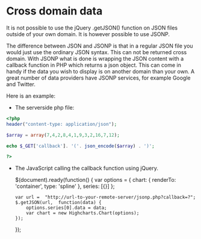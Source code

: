 Cross domain data
=================

It is not possible to use the jQuery .getJSON() function on JSON files outside of your own domain. It is however possible to use JSONP.

The difference between JSON and JSONP is that in a regular JSON file you would just use the ordinary JSON syntax. This can not be returned cross domain. With JSONP what is done is wrapping the JSON content with a callback function in PHP which returns a json object. This can come in handy if the data you wish to display is on another domain than your own. A great number of data providers have JSONP services, for example Google and Twitter.

Here is an example:

*   The serverside php file:

```php
<?php
header("content-type: application/json"); 

$array = array(7,4,2,8,4,1,9,3,2,16,7,12);

echo $_GET['callback']. '('. json_encode($array) . ')';    

?>
```
    

*   The JavaScript calling the callback function using jQuery.

    
    $(document).ready(function() {
        var options = {
            chart: {
                renderTo: 'container',
                type: 'spline'
            },
            series: [{}]
        };
        
        var url =  "http://url-to-your-remote-server/jsonp.php?callback=?";
        $.getJSON(url,  function(data) {
            options.series[0].data = data;
            var chart = new Highcharts.Chart(options);
        });
    });